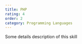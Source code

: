 ```yaml
---
title: PHP
rating: 4
order: 2
category: Programming Languages
---
```


Some details description of this skill
